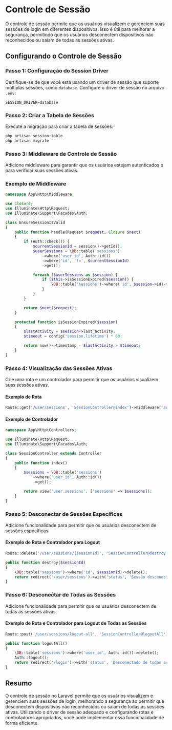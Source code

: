# Controle de Sessão

O controle de sessão permite que os usuários visualizem e gerenciem suas sessões de login em diferentes dispositivos. Isso é útil para melhorar a segurança, permitindo que os usuários desconectem dispositivos não reconhecidos ou saiam de todas as sessões ativas.

## Configurando o Controle de Sessão

### Passo 1: Configuração do Session Driver

Certifique-se de que você está usando um driver de sessão que suporte múltiplas sessões, como `database`. Configure o driver de sessão no arquivo `.env`:

```env
SESSION_DRIVER=database
```

### Passo 2: Criar a Tabela de Sessões

Execute a migração para criar a tabela de sessões:

```bash
php artisan session:table
php artisan migrate
```

### Passo 3: Middleware de Controle de Sessão

Adicione middleware para garantir que os usuários estejam autenticados e para verificar suas sessões ativas.

### Exemplo de Middleware

```php
namespace App\Http\Middleware;

use Closure;
use Illuminate\Http\Request;
use Illuminate\Support\Facades\Auth;

class EnsureSessionIsValid
{
    public function handle(Request $request, Closure $next)
    {
        if (Auth::check()) {
            $currentSessionId = session()->getId();
            $userSessions = \DB::table('sessions')
                ->where('user_id', Auth::id())
                ->where('id', '!=', $currentSessionId)
                ->get();

            foreach ($userSessions as $session) {
                if ($this->isSessionExpired($session)) {
                    \DB::table('sessions')->where('id', $session->id)->delete();
                }
            }
        }

        return $next($request);
    }

    protected function isSessionExpired($session)
    {
        $lastActivity = $session->last_activity;
        $timeout = config('session.lifetime') * 60;

        return now()->timestamp - $lastActivity > $timeout;
    }
}
```

### Passo 4: Visualização das Sessões Ativas

Crie uma rota e um controlador para permitir que os usuários visualizem suas sessões ativas.

#### Exemplo de Rota

```php
Route::get('/user/sessions', 'SessionController@index')->middleware('auth');
```

#### Exemplo de Controlador

```php
namespace App\Http\Controllers;

use Illuminate\Http\Request;
use Illuminate\Support\Facades\Auth;

class SessionController extends Controller
{
    public function index()
    {
        $sessions = \DB::table('sessions')
            ->where('user_id', Auth::id())
            ->get();

        return view('user.sessions', ['sessions' => $sessions]);
    }
}
```

### Passo 5: Desconectar de Sessões Específicas

Adicione funcionalidade para permitir que os usuários desconectem de sessões específicas.

#### Exemplo de Rota e Controlador para Logout

```php
Route::delete('/user/sessions/{sessionId}', 'SessionController@destroy')->middleware('auth');

public function destroy($sessionId)
{
    \DB::table('sessions')->where('id', $sessionId)->delete();
    return redirect('/user/sessions')->with('status', 'Sessão desconectada com sucesso.');
}
```

### Passo 6: Desconectar de Todas as Sessões

Adicione funcionalidade para permitir que os usuários desconectem de todas as sessões ativas.

#### Exemplo de Rota e Controlador para Logout de Todas as Sessões

```php
Route::post('/user/sessions/logout-all', 'SessionController@logoutAll')->middleware('auth');

public function logoutAll()
{
    \DB::table('sessions')->where('user_id', Auth::id())->delete();
    Auth::logout();
    return redirect('/login')->with('status', 'Desconectado de todas as sessões com sucesso.');
}
```

## Resumo

O controle de sessão no Laravel permite que os usuários visualizem e gerenciem suas sessões de login, melhorando a segurança ao permitir que desconectem dispositivos não reconhecidos ou saiam de todas as sessões ativas. Utilizando o driver de sessão adequado e configurando rotas e controladores apropriados, você pode implementar essa funcionalidade de forma eficiente.
